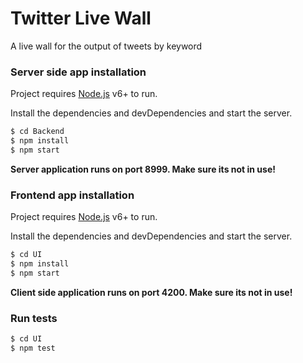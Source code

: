 
# Twitter Live Wall
A live wall for the output of tweets by keyword

### Server side app installation

Project requires [Node.js](https://nodejs.org/) v6+ to run.

Install the dependencies and devDependencies and start the server.

```sh
$ cd Backend
$ npm install 
$ npm start
```

**Server application runs on port 8999. Make sure its not in use!**

### Frontend app installation

Project requires [Node.js](https://nodejs.org/) v6+ to run.

Install the dependencies and devDependencies and start the server.

```sh
$ cd UI
$ npm install 
$ npm start
```

**Client side application runs on port 4200. Make sure its not in use!**

### Run tests

```sh
$ cd UI
$ npm test 
```